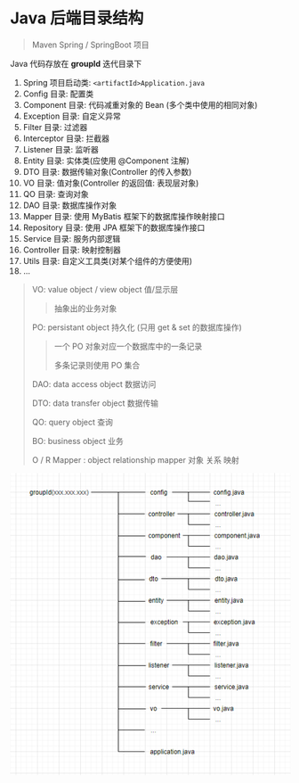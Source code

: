 # Java 后端目录结构

> Maven Spring / SpringBoot 项目

Java 代码存放在 **groupId** 迭代目录下

1. Spring 项目启动类: `<artifactId>Application.java`
2. Config 目录: 配置类
3. Component 目录: 代码减重对象的 Bean (多个类中使用的相同对象)
4. Exception 目录: 自定义异常
5. Filter 目录: 过滤器
6. Interceptor 目录: 拦截器
7. Listener 目录: 监听器
8. Entity 目录: 实体类(应使用 @Component 注解)
9. DTO 目录: 数据传输对象(Controller 的传入参数)
10. VO 目录: 值对象(Controller 的返回值: 表现层对象)
11. QO 目录: 查询对象
12. DAO 目录: 数据库操作对象
13. Mapper 目录: 使用 MyBatis 框架下的数据库操作映射接口
14. Repository 目录: 使用 JPA 框架下的数据库操作接口
15. Service 目录: 服务内部逻辑
16. Controller 目录: 映射控制器
17. Utils 目录: 自定义工具类(对某个组件的方便使用)
18. ...

> VO: value object / view object 值/显示层
>
> > 抽象出的业务对象
>
> PO: persistant object 持久化 (只用 get & set 的数据库操作)
>
> > 一个 PO 对象对应一个数据库中的一条记录
> >
> > 多条记录则使用 PO 集合
>
> DAO: data access object 数据访问 
>
> DTO: data transfer object 数据传输
>
> QO: query object 查询
>
> BO: business object 业务
>
> O / R Mapper : object relationship mapper 对象 关系 映射

![image-20220507180652629](images/directory_structure.png)